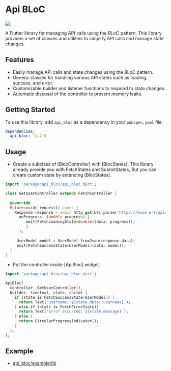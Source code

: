 # Api BLoC
<a href='https://pub.dev/packages/api_bloc'><img src='https://img.shields.io/pub/v/api_bloc.svg?logo=flutter&color=blue&style=flat-square'/></a>

A Flutter library for managing API calls using the BLoC pattern. This library provides a set of classes and utilities to simplify API calls and manage state changes.

## Features
- Easily manage API calls and state changes using the BLoC pattern.
- Generic classes for handling various API states such as loading, success, and error.
- Customizable builder and listener functions to respond to state changes.
- Automatic disposal of the controller to prevent memory leaks.

## Getting Started
To use this library, add `api_bloc` as a dependency in your `pubspec.yaml` file.

```yaml
dependencies:
  api_bloc: ^1.2.0
```

## Usage
- Create a subclass of [BlocController] with [BlocStates].
  This library already provide you with FetchStates and SubmitStates,
  But you can create custom state by extending [BlocStates].

```dart
import 'package:api_bloc/api_bloc.dart';

class GetUserController extends FetchController {
  
  @override
  Future<void> request() async {
    Response response = await http.get(Uri.parse('https://base.url/api/user'),
      onProgress: (double progress) {
         emit(FetchLoadingState<double>(data: progress));
         }
      );
  
     UserModel model = UserModel.fromJson(response.data);
     emit(FetchSuccessState<UserModel>(data: model));
  }
}
```

- Put the controller inside [ApiBloc] widget.

```dart
import 'package:api_bloc/api_bloc.dart';

ApiBloc(
  controller: GetUserController(),
  builder: (context, state, child) {
    if (state is FetchSuccessState<UserModel>) {
      return Text('Username: ${state.data!.username}');
    } else if (state is FetchErrorState){
      return Text('Error occurred: ${state.message}');
    } else {
      return CircularProgressIndicator();
    }
  },
);
```
## Example

- [api_bloc/example/lib](https://github.com/Nialixus/api_bloc/tree/main/example/lib)
